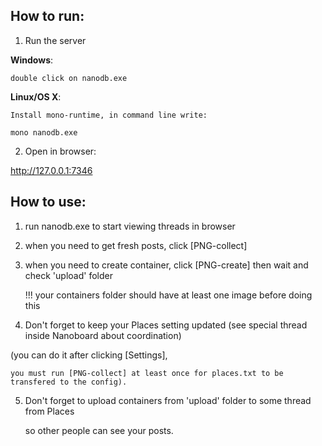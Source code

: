 ## How to run:
1) Run the server

  **Windows**:
  
    double click on nanodb.exe
    
  **Linux/OS X**:
  
    Install mono-runtime, in command line write: 
    
    mono nanodb.exe   
    
2) Open in browser:

  http://127.0.0.1:7346   

## How to use:
  1) run nanodb.exe to start viewing threads in browser
  
  2) when you need to get fresh posts, click [PNG-collect]
  
  3) when you need to create container, click [PNG-create] then wait and check 'upload' folder
  
     !!! your containers folder should have at least one image before doing this
     
  4) Don't forget to keep your Places setting updated (see special thread inside Nanoboard about coordination)
  
   (you can do it after clicking [Settings],  
   
    you must run [PNG-collect] at least once for places.txt to be transfered to the config).   
    
  5) Don't forget to upload containers from 'upload' folder to some thread from Places
  
     so other people can see your posts.
